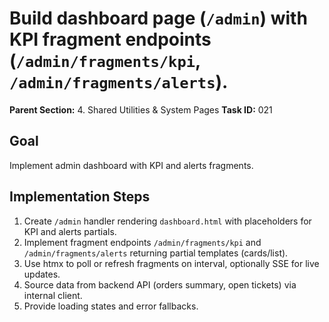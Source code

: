 # Build dashboard page (`/admin`) with KPI fragment endpoints (`/admin/fragments/kpi`, `/admin/fragments/alerts`).

**Parent Section:** 4. Shared Utilities & System Pages
**Task ID:** 021

## Goal
Implement admin dashboard with KPI and alerts fragments.

## Implementation Steps
1. Create `/admin` handler rendering `dashboard.html` with placeholders for KPI and alerts partials.
2. Implement fragment endpoints `/admin/fragments/kpi` and `/admin/fragments/alerts` returning partial templates (cards/list).
3. Use htmx to poll or refresh fragments on interval, optionally SSE for live updates.
4. Source data from backend API (orders summary, open tickets) via internal client.
5. Provide loading states and error fallbacks.
